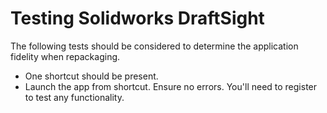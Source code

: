 # Testing Solidworks DraftSight

The following tests should be considered to determine the application fidelity when repackaging.

* One shortcut should be present.
* Launch the app from shortcut.  Ensure no errors.  You'll need to register to test any functionality.
